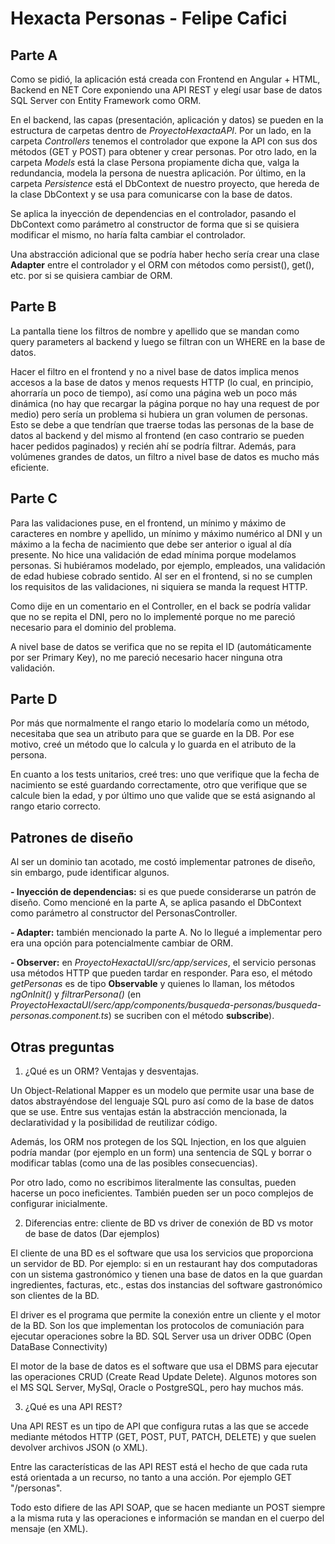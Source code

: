# Hexacta Personas - Felipe Cafici

## Parte A
Como se pidió, la aplicación está creada con Frontend en Angular + HTML, Backend en NET Core exponiendo una API REST y elegí usar base de datos SQL Server con Entity Framework como ORM.

En el backend, las capas (presentación,  aplicación y datos) se pueden en la estructura de carpetas dentro de *ProyectoHexactaAPI*. Por un lado, en la carpeta *Controllers* tenemos el controlador que expone la API con sus dos métodos (GET y POST) para obtener y crear personas. Por otro lado, en la carpeta *Models* está la clase Persona propiamente dicha que, valga la redundancia, modela la persona de nuestra aplicación. Por último, en la carpeta *Persistence* está el DbContext de nuestro proyecto, que hereda de la clase DbContext y se usa para comunicarse con la base de datos.

Se aplica la inyección de dependencias en el controlador, pasando el DbContext como parámetro al constructor de forma que si se quisiera modificar el mismo, no haría falta cambiar el controlador.

Una abstracción adicional que se podría haber hecho sería crear una clase **Adapter** entre el controlador y el ORM con métodos como persist(), get(), etc. por si se quisiera cambiar de ORM.

## Parte B
La pantalla tiene los filtros de nombre y apellido que se mandan como query parameters al backend y luego se filtran con un WHERE en la base de datos.

Hacer el filtro en el frontend y no a nivel base de datos implica menos accesos a la base de datos y menos requests HTTP (lo cual, en principio, ahorraría un poco de tiempo), así como una página web un poco más dinámica (no hay que recargar la página porque no hay una request de por medio) pero sería un problema si hubiera un gran volumen de personas. Esto se debe a que tendrían que traerse todas las personas de la base de datos al backend y del mismo al frontend (en caso contrario se pueden hacer pedidos paginados) y recién ahí se podría filtrar. Además, para volúmenes grandes de datos, un filtro a nivel base de datos es mucho más eficiente.

## Parte C
Para las validaciones puse, en el frontend, un mínimo y máximo de caracteres en nombre y apellido, un mínimo y máximo numérico al DNI y un máximo a la fecha de nacimiento que debe ser anterior o igual al día presente. No hice una validación de edad mínima porque modelamos personas. Si hubiéramos modelado, por ejemplo, empleados, una validación de edad hubiese cobrado sentido. Al ser en el frontend, si no se cumplen los requisitos de las validaciones, ni siquiera se manda la request HTTP.

Como dije en un comentario en el Controller, en el back se podría validar que no se repita el DNI, pero no lo implementé porque no me pareció necesario para el dominio del problema.

A nivel base de datos se verifica que no se repita el ID (automáticamente por ser Primary Key), no me pareció necesario hacer ninguna otra validación.

## Parte D
Por más que normalmente el rango etario lo modelaría como un método, necesitaba que sea un atributo para que se guarde en la DB. Por ese motivo, creé un método que lo calcula y lo guarda en el atributo de la persona.

En cuanto a los tests unitarios, creé tres: uno que verifique que la fecha de nacimiento se esté guardando correctamente, otro que verifique que se calcule bien la edad, y por último uno que valide que se está asignando al rango etario correcto.

## Patrones de diseño
Al ser un dominio tan acotado, me costó implementar patrones de diseño, sin embargo, pude identificar 
algunos.

 **- Inyección de dependencias:** si es que puede considerarse un patrón de diseño. Como mencioné en la parte A, se aplica pasando el DbContext como parámetro al constructor del PersonasController.

 **- Adapter:** también mencionado la parte A. No lo llegué a implementar pero era una opción para potencialmente cambiar de ORM.

 **- Observer:** en  *ProyectoHexactaUI/src/app/services*, el servicio personas usa métodos HTTP que pueden tardar en responder. Para eso, el método *getPersonas* es de tipo **Observable** y quienes lo llaman, los métodos *ngOnInit()* y *filtrarPersona()* (en *ProyectoHexactaUI/serc/app/components/busqueda-personas/busqueda-personas.component.ts*) se sucriben con el método **subscribe**).

## Otras preguntas
1. ¿Qué es un ORM? Ventajas y desventajas.

Un Object-Relational Mapper es un modelo que permite usar una base de datos abstrayéndose del lenguaje SQL puro así como de la base de datos que se use. Entre sus ventajas están la abstracción mencionada, la declaratividad y la posibilidad de reutilizar código.

Además, los ORM nos protegen de los SQL Injection, en los que alguien podría mandar (por ejemplo en un form) una sentencia de SQL y borrar o modificar tablas (como una de las posibles consecuencias). 

Por otro lado, como no escribimos literalmente las consultas, pueden hacerse un poco ineficientes. También pueden ser un poco complejos de configurar inicialmente.

 2. Diferencias entre: cliente de BD vs driver de conexión de BD vs motor de base de datos (Dar ejemplos)

El cliente de una BD es el software que usa los servicios que proporciona un servidor de BD.
Por ejemplo: si en un restaurant hay dos computadoras con un sistema gastronómico y tienen una base de datos en la que guardan ingredientes, facturas, etc., estas dos instancias del software gastronómico son clientes de la BD.

El driver es el programa que permite la conexión entre un cliente y el motor de la BD. Son los que implementan los protocolos de comuniación para ejecutar operaciones sobre la BD. SQL Server usa un driver ODBC (Open DataBase Connectivity)

El motor de la base de datos es el software que usa el DBMS para ejecutar las operaciones CRUD (Create Read Update Delete). Algunos motores son el MS SQL Server, MySql, Oracle o PostgreSQL, pero hay muchos más.

3. ¿Qué es una API REST?

Una API REST es un tipo de API que configura rutas a las que se accede mediante métodos HTTP (GET, POST, PUT, PATCH, DELETE) y que suelen devolver archivos JSON (o XML).

Entre las características de las API REST está el hecho de que cada ruta está orientada a un recurso, no tanto a una acción. Por ejemplo GET "/personas".

Todo esto difiere de las API SOAP, que se hacen mediante un POST siempre a la misma ruta y las operaciones e información se mandan en el cuerpo del mensaje (en XML).